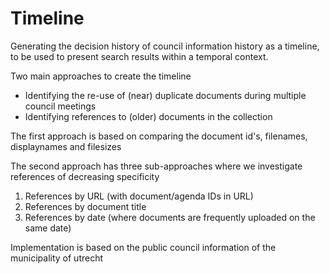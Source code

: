 # Timeline

Generating the decision history of council information history as a timeline, to be used to present search results within a temporal context.

Two main approaches to create the timeline
* Identifying the re-use of (near) duplicate documents during multiple council meetings
* Identifying references to (older) documents in the collection

The first approach is based on comparing the document id's, filenames, displaynames and filesizes

The second approach has three sub-approaches where we investigate references of decreasing specificity
1) References by URL (with document/agenda IDs in URL)
2) References by document title
3) References by date (where documents are frequently uploaded on the same date)

Implementation is based on the public council information of the municipality of utrecht
